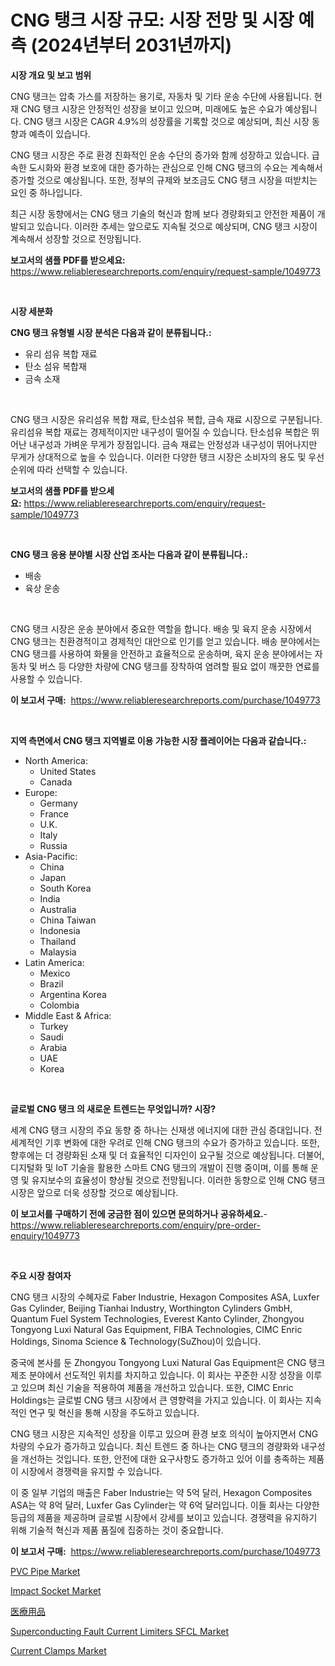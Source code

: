 <p><h1>CNG 탱크 시장 규모: 시장 전망 및 시장 예측 (2024년부터 2031년까지)</h1></p><p><strong>시장 개요 및 보고 범위</strong></p>
<p><p>CNG 탱크는 압축 가스를 저장하는 용기로, 자동차 및 기타 운송 수단에 사용됩니다. 현재 CNG 탱크 시장은 안정적인 성장을 보이고 있으며, 미래에도 높은 수요가 예상됩니다. CNG 탱크 시장은 CAGR 4.9%의 성장률을 기록할 것으로 예상되며, 최신 시장 동향과 예측이 있습니다. </p><p>CNG 탱크 시장은 주로 환경 친화적인 운송 수단의 증가와 함께 성장하고 있습니다. 급속한 도시화와 환경 보호에 대한 증가하는 관심으로 인해 CNG 탱크의 수요는 계속해서 증가할 것으로 예상됩니다. 또한, 정부의 규제와 보조금도 CNG 탱크 시장을 떠받치는 요인 중 하나입니다. </p><p>최근 시장 동향에서는 CNG 탱크 기술의 혁신과 함께 보다 경량화되고 안전한 제품이 개발되고 있습니다. 이러한 추세는 앞으로도 지속될 것으로 예상되며, CNG 탱크 시장이 계속해서 성장할 것으로 전망됩니다.</p></p>
<p><strong>보고서의 샘플 PDF를 받으세요:</strong> <a href="https://www.reliableresearchreports.com/enquiry/request-sample/1049773">https://www.reliableresearchreports.com/enquiry/request-sample/1049773</a></p>
<p>&nbsp;</p>
<p><strong>시장 세분화</strong></p>
<p><strong>CNG 탱크 유형별 시장 분석은 다음과 같이 분류됩니다.:</strong></p>
<p><ul><li>유리 섬유 복합 재료</li><li>탄소 섬유 복합재</li><li>금속 소재</li></ul></p>
<p>&nbsp;</p>
<p><p>CNG 탱크 시장은 유리섬유 복합 재료, 탄소섬유 복합, 금속 재료 시장으로 구분됩니다. 유리섬유 복합 재료는 경제적이지만 내구성이 떨어질 수 있습니다. 탄소섬유 복합은 뛰어난 내구성과 가벼운 무게가 장점입니다. 금속 재료는 안정성과 내구성이 뛰어나지만 무게가 상대적으로 높을 수 있습니다. 이러한 다양한 탱크 시장은 소비자의 용도 및 우선순위에 따라 선택할 수 있습니다.</p></p>
<p><strong>보고서의 샘플 PDF를 받으세요:</strong>&nbsp;<a href="https://www.reliableresearchreports.com/enquiry/request-sample/1049773">https://www.reliableresearchreports.com/enquiry/request-sample/1049773</a></p>
<p>&nbsp;</p>
<p><strong> CNG 탱크 응용 분야별 시장 산업 조사는 다음과 같이 분류됩니다.:</strong></p>
<p><ul><li>배송</li><li>육상 운송</li></ul></p>
<p>&nbsp;</p>
<p><p>CNG 탱크 시장은 운송 분야에서 중요한 역할을 합니다. 배송 및 육지 운송 시장에서 CNG 탱크는 친환경적이고 경제적인 대안으로 인기를 얻고 있습니다. 배송 분야에서는 CNG 탱크를 사용하여 화물을 안전하고 효율적으로 운송하며, 육지 운송 분야에서는 자동차 및 버스 등 다양한 차량에 CNG 탱크를 장착하여 염려할 필요 없이 깨끗한 연료를 사용할 수 있습니다.</p></p>
<p><strong>이 보고서 구매:</strong>&nbsp; <a href="https://www.reliableresearchreports.com/purchase/1049773">https://www.reliableresearchreports.com/purchase/1049773</a></p>
<p>&nbsp;</p>
<p><strong>지역 측면에서 CNG 탱크 지역별로 이용 가능한 시장 플레이어는 다음과 같습니다.:</strong></p>
<p><ul>
    <li>
        North America:
        <ul>
            <li>United States</li>
            <li>Canada</li>
        </ul>
    </li>
    <li>
        Europe:
        <ul>
            <li>Germany</li>
            <li>France</li>
            <li>U.K.</li>
            <li>Italy</li>
            <li>Russia</li>
        </ul>
    </li>
    <li>
        Asia-Pacific:
        <ul>
            <li>China</li>
            <li>Japan</li>
            <li>South Korea</li>
            <li>India</li>
            <li>Australia</li>
            <li>China Taiwan</li>
            <li>Indonesia</li>
            <li>Thailand</li>
            <li>Malaysia</li>
        </ul>
    </li>
    <li>
        Latin America:
        <ul>
            <li>Mexico</li>
            <li>Brazil</li>
            <li>Argentina Korea</li>
            <li>Colombia</li>
        </ul>
    </li>
    <li>
        Middle East & Africa:
        <ul>
            <li>Turkey</li>
            <li>Saudi</li>
            <li>Arabia</li>
            <li>UAE</li>
            <li>Korea</li>
        </ul>
    </li>
    </ul></p>
<p>&nbsp;</p>
<p><strong>글로벌 CNG 탱크 의 새로운 트렌드는 무엇입니까? 시장?</strong></p>
<p><p>세계 CNG 탱크 시장의 주요 동향 중 하나는 신재생 에너지에 대한 관심 증대입니다. 전 세계적인 기후 변화에 대한 우려로 인해 CNG 탱크의 수요가 증가하고 있습니다. 또한, 향후에는 더 경량화된 소재 및 더 효율적인 디자인이 요구될 것으로 예상됩니다. 더불어, 디지털화 및 IoT 기술을 활용한 스마트 CNG 탱크의 개발이 진행 중이며, 이를 통해 운영 및 유지보수의 효율성이 향상될 것으로 전망됩니다. 이러한 동향으로 인해 CNG 탱크 시장은 앞으로 더욱 성장할 것으로 예상됩니다.</p></p>
<p><strong>이 보고서를 구매하기 전에 궁금한 점이 있으면 문의하거나 공유하세요.</strong>- <a href="https://www.reliableresearchreports.com/enquiry/pre-order-enquiry/1049773">https://www.reliableresearchreports.com/enquiry/pre-order-enquiry/1049773</a></p>
<p>&nbsp;</p>
<p><strong>주요 시장 참여자</strong></p>
<p><p>CNG 탱크 시장의 수혜자로 Faber Industrie, Hexagon Composites ASA, Luxfer Gas Cylinder, Beijing Tianhai Industry, Worthington Cylinders GmbH, Quantum Fuel System Technologies, Everest Kanto Cylinder, Zhongyou Tongyong Luxi Natural Gas Equipment, FIBA Technologies, CIMC Enric Holdings, Sinoma Science & Technology(SuZhou)이 있습니다. </p><p>중국에 본사를 둔 Zhongyou Tongyong Luxi Natural Gas Equipment은 CNG 탱크 제조 분야에서 선도적인 위치를 차지하고 있습니다. 이 회사는 꾸준한 시장 성장을 이루고 있으며 최신 기술을 적용하여 제품을 개선하고 있습니다. 또한, CIMC Enric Holdings는 글로벌 CNG 탱크 시장에서 큰 영향력을 가지고 있습니다. 이 회사는 지속적인 연구 및 혁신을 통해 시장을 주도하고 있습니다. </p><p>CNG 탱크 시장은 지속적인 성장을 이루고 있으며 환경 보호 의식이 높아지면서 CNG 차량의 수요가 증가하고 있습니다. 최신 트렌드 중 하나는 CNG 탱크의 경량화와 내구성을 개선하는 것입니다. 또한, 안전에 대한 요구사항도 증가하고 있어 이를 충족하는 제품이 시장에서 경쟁력을 유지할 수 있습니다. </p><p>이 중 일부 기업의 매출은 Faber Industrie는 약 5억 달러, Hexagon Composites ASA는 약 8억 달러, Luxfer Gas Cylinder는 약 6억 달러입니다. 이들 회사는 다양한 등급의 제품을 제공하며 글로벌 시장에서 강세를 보이고 있습니다. 경쟁력을 유지하기 위해 기술적 혁신과 제품 품질에 집중하는 것이 중요합니다.</p></p>
<p><strong>이 보고서 구매:</strong>&nbsp;&nbsp;<a href="https://www.reliableresearchreports.com/purchase/1049773">https://www.reliableresearchreports.com/purchase/1049773</a></p>
<p><p><a href="https://issuu.com/reportprime-2/docs/pvc-pipe-market-size-2030.pptx">PVC Pipe Market</a></p><p><a href="https://three-jumbo-f6d.notion.site/Impact-Socket-Market-Research-Report-The-Key-To-Successful-Business-Strategy-Forecasted-for-Period--42d59b86dabb4c86b64d429c06e047b4">Impact Socket Market</a></p><p><a href="https://github.com/joaejkdzgyljvo6/Market-Research-Report-List-1/blob/main/9671534186558.md">医療用品</a></p><p><a href="https://github.com/GroverBarry/Market-Research-Report-List-4/blob/main/superconducting-fault-current-limiters-sfcl-market.md">Superconducting Fault Current Limiters SFCL Market</a></p><p><a href="https://iodized-pantydraco-05c.notion.site/Current-Clamps-Market-Analysis-and-Market-Size-Global-Industry-Overview-Market-Segmentation-and-Fo-c02ea049d1da419286bd5067777f915a">Current Clamps Market</a></p></p>
